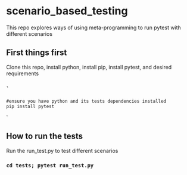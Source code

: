 # scenario_based_testing
This repo explores ways of using meta-programming to run pytest with different scenarios
## First things first
Clone this repo, install python, install pip, install pytest, and desired requirements
### `
    #ensure you have python and its tests dependencies installed
    pip install pytest

`
## How to run the tests
Run the run_test.py to test different scenarios
### `cd tests; pytest run_test.py`